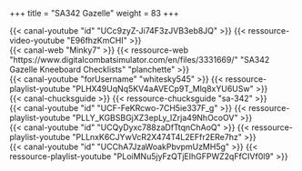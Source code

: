 +++
title = "SA342 Gazelle"
weight = 83
+++

<div class="contenu"> <!-- Erik Scott //-->
{{< canal-youtube "id" "UCc9zyZ-Ji74F3zJVB3eb8JQ" >}}
{{< ressource-video-youtube "E96fhzKmCHI" >}}
</div>

<div class="contenu de_qualite"> <!-- Minky7 //-->
{{< canal-web "Minky7" >}}
{{< ressource-web "https://www.digitalcombatsimulator.com/en/files/3331669/" "SA342 Gazelle Kneeboard Checklists" "planchette" >}}
</div>

<div class="contenu"> <!-- 131st Death Vipers //-->
{{< canal-youtube "forUsername" "whitesky545" >}}
{{< ressource-playlist-youtube "PLHX49UqNq5KV4aAVECp9T_Mlq8xYU6USw" >}}
</div>

<div class="contenu"> <!-- Chuck's guide //-->
{{< canal-chucksguide >}}
{{< ressource-chucksguide "sa-342" >}}
</div>

<div class="contenu"> <!-- Deephack //-->
{{< canal-youtube "id" "UCF-FeKRcwo-7CH5ie337F_g" >}}
{{< ressource-playlist-youtube "PLLY_KGBSBGjXZ3epLy_IZrja49NhOcoOV" >}}
</div>

<div class="contenu"> <!-- Heinlein //-->
{{< canal-youtube "id" "UCQyDyxc788zaDfTtqnChAoQ" >}}
{{< ressource-playlist-youtube "PLLnxK6CJYwVcR2X474T4L2EFfr2ERe7hz" >}}
</div>

<div class="contenu"> <!-- Bunyap Sims //-->
{{< canal-youtube "id" "UCChA7JzaWoakPbvpmUzMH5g" >}}
{{< ressource-playlist-youtube "PLoiMNu5jyFzQTjEIhGFPWZ2qFfCIVf0l9" >}}
</div>

